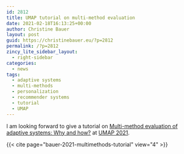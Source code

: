 ```yaml
---
id: 2812
title: UMAP tutorial on multi-method evaluation
date: 2021-02-18T16:13:25+00:00
author: Christine Bauer
layout: post
guid: https://christinebauer.eu/?p=2812
permalink: /?p=2812
zincy_lite_sidebar_layout:
  - right-sidebar
categories:
  - news
tags:
  - adaptive systems
  - multi-methods
  - personalization
  - recommender systems
  - tutorial
  - UMAP
---
```

I am looking forward to give a tutorial on <a href="https://www.um.org/umap2021/program/tutorials#T02" rel="noopener" target="_blank">Multi-method evaluation of adaptive systems: Why and how?</a> at <a href="https://www.um.org/umap2021/" rel="noopener" target="_blank">UMAP 2021</a>.

{{< cite page="bauer-2021-multimethods-tutorial" view="4" >}}
